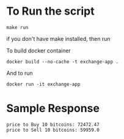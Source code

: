 # To Run the script

```
make run
```

if you don't have make installed, then run

To build docker container
```
docker build --no-cache -t exchange-app .
```

And to run
```
docker run -it exchange-app
```

# Sample Response

```
price to Buy 10 bitcoins: 72472.47
price to Sell 10 bitcoins: 59959.0
```